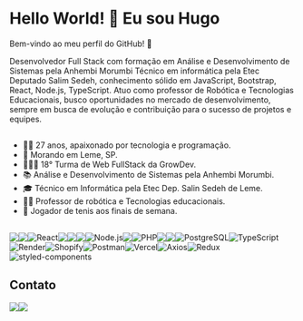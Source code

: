 # Hello World! 👋 Eu sou Hugo

Bem-vindo ao meu perfil do GitHub! 🚀


Desenvolvedor Full Stack com formação em Análise e Desenvolvimento de Sistemas pela Anhembi Morumbi Técnico em informática pela Etec Deputado Salim Sedeh, conhecimento sólido em JavaScript, Bootstrap, React, Node.js, TypeScript. Atuo como professor de Robótica e Tecnologias Educacionais, busco oportunidades no mercado de desenvolvimento, sempre em busca de evolução e contribuição para o sucesso de projetos e equipes.

##
- 👨‍💻 27 anos, apaixonado por tecnologia e programação.
- 🏡 Morando em Leme, SP.
- 👨🏻‍💻 18° Turma de Web FullStack da GrowDev.
- 📚 Análise e Desenvolvimento de Sistemas pela Anhembi Morumbi.
- 🎓 Técnico em Informática pela Etec Dep. Salin Sedeh de Leme.
- 👨‍🏫 Professor de robótica e Tecnologias educacionais.
- 🎾 Jogador de tenis aos finais de semana.


## 

<div style="display: flex; flex-wrap: wrap;">
  <img src="https://img.shields.io/badge/Python-3776AB?style=flat&logo=python&logoColor=white">
  <img src="https://img.shields.io/badge/Visual%20Basic-3333FF?style=flat&logo=visual%20studio&logoColor=white">
  <img src="https://img.shields.io/badge/React-61DAFB?style=flat&logo=react&logoColor=white" alt="React">
  <img src="https://img.shields.io/badge/HTML5-E34F26?style=flat&logo=html5&logoColor=white">
  <img src="https://img.shields.io/badge/CSS3-1572B6?style=flat&logo=css3&logoColor=white">
  <img src="https://img.shields.io/badge/JavaScript-F7DF1E?style=flat&logo=javascript&logoColor=black">
  <img src="https://img.shields.io/badge/Node.js-43853D?style=flat&logo=node.js&logoColor=white" alt="Node.js">
  <img src="https://img.shields.io/badge/Bootstrap-7952B3?style=flat&logo=bootstrap&logoColor=white">
  <img src="https://img.shields.io/badge/PHP-777BB4?style=flat&logo=php&logoColor=white" alt="PHP">
  <img src="https://img.shields.io/badge/Django-092E20?style=flat&logo=django&logoColor=white">
  <img src="https://img.shields.io/badge/MySQL-4479A1?style=flat&logo=mysql&logoColor=white">
  <img src="https://img.shields.io/badge/PostgreSQL-4169E1?style=flat&logo=postgresql&logoColor=white" alt="PostgreSQL">
  <img src="https://img.shields.io/badge/TypeScript-3178C6?style=flat&logo=typescript&logoColor=white" alt="TypeScript">
  <img src="https://img.shields.io/badge/Render-008080?style=flat&logo=render&logoColor=white" alt="Render">
  <img src="https://img.shields.io/badge/Shopify-7AB55C?style=flat&logo=shopify&logoColor=white" alt="Shopify">
  <img src="https://img.shields.io/badge/Postman-FF6C37?style=flat&logo=postman&logoColor=white" alt="Postman">
  <img src="https://img.shields.io/badge/Vercel-000000?style=flat&logo=vercel&logoColor=white" alt="Vercel">
  <img src="https://img.shields.io/badge/Axios-007ACC?style=flat&logo=axios&logoColor=white" alt="Axios">
  <img src="https://img.shields.io/badge/Redux-764ABC?style=flat&logo=redux&logoColor=white" alt="Redux">
  <img src="https://img.shields.io/badge/styled--components-DB7093?style=flat&logo=styled-components&logoColor=white" alt="styled-components">


</div>


## Contato
<div style ="display: flex; flex-wrap:wrap;">
<img src="https://img.shields.io/badge/Email-hugo_amadio%40hotmail.com-FF5500?style=flat&logo=gmail&logoColor=white">
<img src="https://img.shields.io/badge/LinkedIn-hugoamadio-0077B5?style=flat&logo=linkedin&logoColor=white">
</div>
